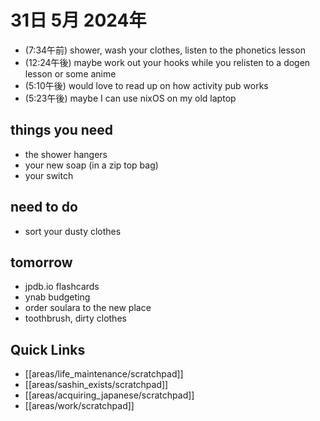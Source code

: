# 31日 5月 2024年
- (7:34午前) shower, wash your clothes, listen to the phonetics lesson
- (12:24午後) maybe work out your hooks while you relisten to a dogen lesson or some anime
- (5:10午後) would love to read up on how activity pub works
- (5:23午後) maybe I can use nixOS on my old laptop


## things you need
- the shower hangers
- your new soap (in a zip top bag)
- your switch

## need to do
- sort your dusty clothes

## tomorrow
- jpdb.io flashcards
- ynab budgeting
- order soulara to the new place
- toothbrush, dirty clothes
 



## Quick Links
- [[areas/life_maintenance/scratchpad]]
- [[areas/sashin_exists/scratchpad]]
- [[areas/acquiring_japanese/scratchpad]]
- [[areas/work/scratchpad]]
